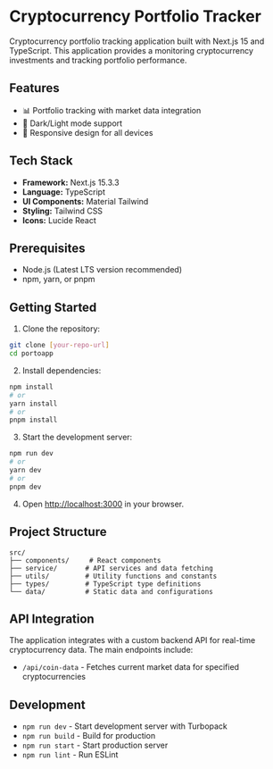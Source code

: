 # Cryptocurrency Portfolio Tracker

Cryptocurrency portfolio tracking application built with Next.js 15 and TypeScript. This application provides a monitoring cryptocurrency investments and tracking portfolio performance.

## Features

- 📊 Portfolio tracking with market data integration
- 🌙 Dark/Light mode support
- 📱 Responsive design for all devices

## Tech Stack

- **Framework:** Next.js 15.3.3
- **Language:** TypeScript
- **UI Components:** Material Tailwind
- **Styling:** Tailwind CSS
- **Icons:** Lucide React

## Prerequisites

- Node.js (Latest LTS version recommended)
- npm, yarn, or pnpm

## Getting Started

1. Clone the repository:
```bash
git clone [your-repo-url]
cd portoapp
```

2. Install dependencies:
```bash
npm install
# or
yarn install
# or
pnpm install
```

3. Start the development server:
```bash
npm run dev
# or
yarn dev
# or
pnpm dev
```

4. Open [http://localhost:3000](http://localhost:3000) in your browser.

## Project Structure

```
src/
├── components/     # React components
├── service/       # API services and data fetching
├── utils/         # Utility functions and constants
├── types/         # TypeScript type definitions
└── data/          # Static data and configurations
```

## API Integration

The application integrates with a custom backend API for real-time cryptocurrency data. The main endpoints include:

- `/api/coin-data` - Fetches current market data for specified cryptocurrencies

## Development

- `npm run dev` - Start development server with Turbopack
- `npm run build` - Build for production
- `npm run start` - Start production server
- `npm run lint` - Run ESLint
